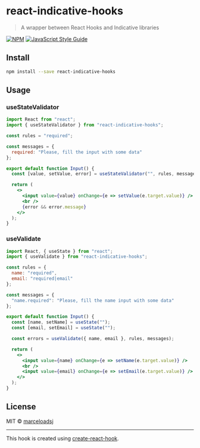 # react-indicative-hooks

> A wrapper between React Hooks and Indicative libraries

[![NPM](https://img.shields.io/npm/v/react-indicative-hooks.svg)](https://www.npmjs.com/package/react-indicative-hooks) [![JavaScript Style Guide](https://img.shields.io/badge/code_style-standard-brightgreen.svg)](https://standardjs.com)

## Install

```bash
npm install --save react-indicative-hooks
```

## Usage

### useStateValidator

```jsx
import React from "react";
import { useStateValidator } from "react-indicative-hooks";

const rules = "required";

const messages = {
  required: "Please, fill the input with some data"
};

export default function Input() {
  const [value, setValue, error] = useStateValidator("", rules, messages);

  return (
    <>
      <input value={value} onChange={e => setValue(e.target.value)} />
      <br />
      {error && error.message}
    </>
  );
}
```

### useValidate

```jsx
import React, { useState } from "react";
import { useValidate } from "react-indicative-hooks";

const rules = {
  name: "required",
  email: "required|email"
};

const messages = {
  "name.required": "Please, fill the name input with some data"
};

export default function Input() {
  const [name, setName] = useState("");
  const [email, setEmail] = useState("");

  const errors = useValidate({ name, email }, rules, messages);

  return (
    <>
      <input value={name} onChange={e => setName(e.target.value)} />
      <br />
      <input value={email} onChange={e => setEmail(e.target.value)} />
    </>
  );
}
```

## License

MIT © [marceloadsj](https://github.com/marceloadsj)

---

This hook is created using [create-react-hook](https://github.com/hermanya/create-react-hook).

